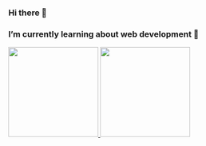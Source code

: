 ### Hi there 👋
### I’m currently learning about web development 🌱
<div>
<a href="https://github.com/rfreir3">
<img height="180em" src="https://github-readme-stats.vercel.app/api/top-langs/?username=rfreir3&layout=compact&langs_count=7&theme=midnight-purple"/>
<img height="180em" src="https://github-readme-stats.vercel.app/api?username=rfreir3&show_icons=true&theme=midnight-purple&include_all_commits=true&count_private=true"/>
</div>
          
<!--
**rfreir3/rfreir3** is a ✨ _special_ ✨ repository because its `README.md` (this file) appears on your GitHub profile.

Here are some ideas to get you started:

- 🔭 I’m currently working on ...
- 🌱 I’m currently learning ...
- 👯 I’m looking to collaborate on ...
- 🤔 I’m looking for help with ...
- 💬 Ask me about ...
- 📫 How to reach me: ...
- 😄 Pronouns: ...
- ⚡ Fun fact: ...
-->
